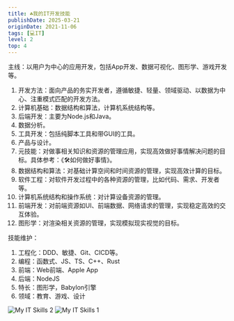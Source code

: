 ```yaml
---
title: ☘️我的IT开发技能
publishDate: 2025-03-21
originDate: 2021-11-06
tags: [💻IT]
level: 2
top: 4
---
```


主线：以用户为中心的应用开发，包括App开发、数据可视化、图形学、游戏开发等。

1. 开发方法：面向产品的务实开发者，遵循敏捷、轻量、领域驱动、以数据为中心、注重模式匹配的开发方法。
2. 计算机基础：数据结构和算法，计算机系统结构等。
3. 后端开发：主要为Node.js和Java。
4. 数据分析。
5. 工具开发：包括纯脚本工具和带GUI的工具。
6. 产品与设计。
1. 元技能：对做事相关知识和资源的管理应用，实现高效做好事情解决问题的目标。具体参考：《🛠如何做好事情》。
2. 数据结构和算法：对基础计算空间和时间资源的管理，实现高效计算的目标。
3. 软件工程：对软件开发过程中的各种资源的管理，比如代码、需求、开发者等。
4. 计算机系统结构和操作系统：对计算设备资源的管理。
5. 前端开发：对前端资源如UI、前端数据、网络请求的管理，实现稳定高效的交互体验。
6. 图形学：对渲染相关资源的管理，实现模拟现实视觉的目标。

技能维护：

1. 工程化：DDD、敏捷、Git、CICD等。
2. 编程：函数式、JS、TS、C++、Rust
3. 前端：Web前端、Apple App
4. 后端：NodeJS
5. 特长：图形学，Babylon引擎
6. 领域：教育、游戏、设计

![My IT Skills 2](/images/my-it-skills2.excalidraw.svg)
![My IT Skills 1](/images/my-it-skills1.excalidraw.svg)
